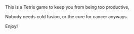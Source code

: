 This is a Tetris game to keep you from being too productive,

Nobody needs cold fusion, or the cure for cancer anyways.

Enjoy!
